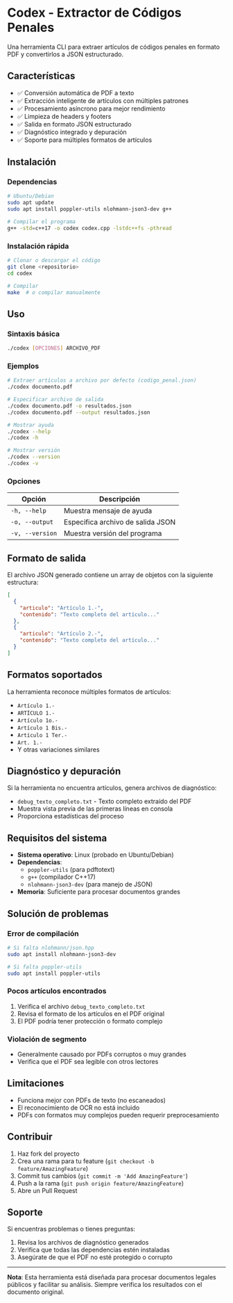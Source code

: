 # Codex - Extractor de Códigos Penales

Una herramienta CLI para extraer artículos de códigos penales en formato PDF y convertirlos a JSON estructurado.

## Características

- ✅ Conversión automática de PDF a texto
- ✅ Extracción inteligente de artículos con múltiples patrones
- ✅ Procesamiento asíncrono para mejor rendimiento
- ✅ Limpieza de headers y footers
- ✅ Salida en formato JSON estructurado
- ✅ Diagnóstico integrado y depuración
- ✅ Soporte para múltiples formatos de artículos

## Instalación

### Dependencias

```bash
# Ubuntu/Debian
sudo apt update
sudo apt install poppler-utils nlohmann-json3-dev g++

# Compilar el programa
g++ -std=c++17 -o codex codex.cpp -lstdc++fs -pthread
```

### Instalación rápida

```bash
# Clonar o descargar el código
git clone <repositorio>
cd codex

# Compilar
make  # o compilar manualmente
```

## Uso

### Sintaxis básica

```bash
./codex [OPCIONES] ARCHIVO_PDF
```

### Ejemplos

```bash
# Extraer artículos a archivo por defecto (codigo_penal.json)
./codex documento.pdf

# Especificar archivo de salida
./codex documento.pdf -o resultados.json
./codex documento.pdf --output resultados.json

# Mostrar ayuda
./codex --help
./codex -h

# Mostrar versión
./codex --version
./codex -v
```

### Opciones

| Opción | Descripción |
|--------|-------------|
| `-h, --help` | Muestra mensaje de ayuda |
| `-o, --output` | Especifica archivo de salida JSON |
| `-v, --version` | Muestra versión del programa |

## Formato de salida

El archivo JSON generado contiene un array de objetos con la siguiente estructura:

```json
[
  {
    "articulo": "Artículo 1.-",
    "contenido": "Texto completo del artículo..."
  },
  {
    "articulo": "Artículo 2.-", 
    "contenido": "Texto completo del artículo..."
  }
]
```

## Formatos soportados

La herramienta reconoce múltiples formatos de artículos:

- `Artículo 1.-`
- `ARTÍCULO 1.-` 
- `Artículo 1o.-`
- `Artículo 1 Bis.-`
- `Artículo 1 Ter.-`
- `Art. 1.-`
- Y otras variaciones similares

## Diagnóstico y depuración

Si la herramienta no encuentra artículos, genera archivos de diagnóstico:

- `debug_texto_completo.txt` - Texto completo extraído del PDF
- Muestra vista previa de las primeras líneas en consola
- Proporciona estadísticas del proceso

## Requisitos del sistema

- **Sistema operativo**: Linux (probado en Ubuntu/Debian)
- **Dependencias**: 
  - `poppler-utils` (para pdftotext)
  - `g++` (compilador C++17)
  - `nlohmann-json3-dev` (para manejo de JSON)
- **Memoria**: Suficiente para procesar documentos grandes

## Solución de problemas

### Error de compilación

```bash
# Si falta nlohmann/json.hpp
sudo apt install nlohmann-json3-dev

# Si falta poppler-utils
sudo apt install poppler-utils
```

### Pocos artículos encontrados

1. Verifica el archivo `debug_texto_completo.txt`
2. Revisa el formato de los artículos en el PDF original
3. El PDF podría tener protección o formato complejo

### Violación de segmento

- Generalmente causado por PDFs corruptos o muy grandes
- Verifica que el PDF sea legible con otros lectores

## Limitaciones

- Funciona mejor con PDFs de texto (no escaneados)
- El reconocimiento de OCR no está incluido
- PDFs con formatos muy complejos pueden requerir preprocesamiento

## Contribuir

1. Haz fork del proyecto
2. Crea una rama para tu feature (`git checkout -b feature/AmazingFeature`)
3. Commit tus cambios (`git commit -m 'Add AmazingFeature'`)
4. Push a la rama (`git push origin feature/AmazingFeature`)
5. Abre un Pull Request


## Soporte

Si encuentras problemas o tienes preguntas:

1. Revisa los archivos de diagnóstico generados
2. Verifica que todas las dependencias estén instaladas
3. Asegúrate de que el PDF no esté protegido o corrupto

---

**Nota**: Esta herramienta está diseñada para procesar documentos legales públicos y facilitar su análisis. Siempre verifica los resultados con el documento original.
